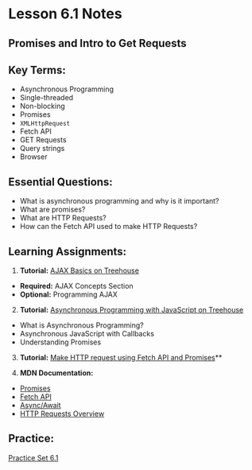 # Lesson 6.1 Notes

## Promises and Intro to Get Requests

## Key Terms:

- Asynchronous Programming
- Single-threaded
- Non-blocking
- Promises
- `XMLHttpRequest`
- Fetch API
- GET Requests
- Query strings
- Browser

## Essential Questions:

- What is asynchronous programming and why is it important?
- What are promises?
- What are HTTP Requests?
- How can the Fetch API used to make HTTP Requests?

## Learning Assignments:

1. **Tutorial:** [AJAX Basics on Treehouse](https://teamtreehouse.com/library/ajax-basics-2)
  * **Required:** AJAX Concepts Section
  * **Optional:** Programming AJAX

2. **Tutorial:** [Asynchronous Programming with JavaScript on Treehouse](https://teamtreehouse.com/library/asynchronous-programming-with-javascript)
  * What is Asynchronous Programming?
  * Asynchronous JavaScript with Callbacks
  * Understanding Promises

3. **Tutorial:** [Make HTTP request using Fetch API and Promises](https://medium.com/@armando_amador/how-to-make-http-requests-using-fetch-api-and-promises-b0ca7370a444)**

4. **MDN Documentation:**

- [Promises](https://developer.mozilla.org/en-US/docs/Web/JavaScript/Reference/Global_Objects/Promise)
- [Fetch API](https://developer.mozilla.org/en-US/docs/Web/API/Fetch_API)
- [Async/Await](https://developer.mozilla.org/en-US/docs/Web/JavaScript/Reference/Statements/async_function)
- [HTTP Requests Overview](https://developer.mozilla.org/en-US/docs/Web/HTTP/Methods)


## Practice:

[Practice Set 6.1](./practice)
